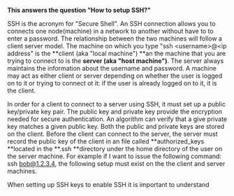 **This answers the question "How to setup SSH?"**

SSH is the acronym for "Secure Shell".  An SSH connection allows you to connects one node\(machine\) in a network to another without have to to enter a password.   The relationship between the two machines will follow a client server model.  The machine on which you type "ssh &lt;username&gt;@&lt;ip address" is the **client \(aka "local machine"\) **an the machine that you are trying to connect to is the **server \(aka "host machine"\)**.  The server always maintains the information about the username and password.   A machine may act as either client or server depending on whether the user is logged on to it or trying to connect ot it: if the user is already logged on to it, it is the client.

In order for a client to connect to a server using SSH, it must set up a  public key/private key pair.  The public key and private key provide the encryption needed for secure authentication.  An algorithm can verify that a give private key matches a given public key.  Both the public and private keys are stored on the client.  Before the client can connect to the server, the server must record the public key of the client in an file called **authorized\_keys **located in the **.ssh **directory under the home directory of the user on the server machine.  For example if I want to issue the following command:  ssh bob@1.2.3.4, the following setup must exist on the the client and server machines.



When setting up SSH keys to enable SSH it is important to understand 


